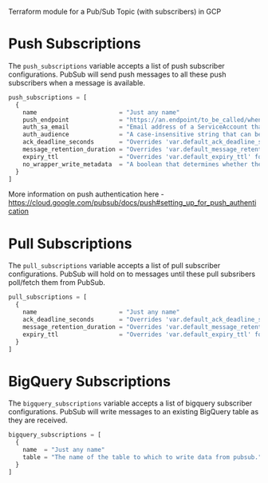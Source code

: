 Terraform module for a Pub/Sub Topic (with subscribers) in GCP

# Push Subscriptions

The `push_subscriptions` variable accepts a list of push subscriber configurations. PubSub will send push messages to all these push subscribers when a message is available.

```terraform
push_subscriptions = [
  {
    name                       = "Just any name"
    push_endpoint              = "https://an.endpoint/to_be_called/when_a_message/is_available/for_delivery"
    auth_sa_email              = "Email address of a ServiceAccount that has permission to call this endpoint"
    auth_audience              = "A case-insensitive string that can be used to validate intended audience"
    ack_deadline_seconds       = "Overrides 'var.default_ack_deadline_seconds' for this subscriber"
    message_retention_duration = "Overrides 'var.default_message_retention_duration' for this subscriber"
    expiry_ttl                 = "Overrides 'var.default_expiry_ttl' for this subscriber"
    no_wrapper_write_metadata  = "A boolean that determines whether the payload to the push endpoint is to be wrapped"
  }
]
```
More information on push authentication here - https://cloud.google.com/pubsub/docs/push#setting_up_for_push_authentication

# Pull Subscriptions

The `pull_subscriptions` variable accepts a list of pull subscriber configurations. PubSub will hold on to messages until these pull subsribers poll/fetch them from PubSub.

```terraform
pull_subscriptions = [
  {
    name                       = "Just any name"
    ack_deadline_seconds       = "Overrides 'var.default_ack_deadline_seconds' for this subscriber"
    message_retention_duration = "Overrides 'var.default_message_retention_duration' for this subscriber"
    expiry_ttl                 = "Overrides 'var.default_expiry_ttl' for this subscriber"
  }
]
```

# BigQuery Subscriptions

The `bigquery_subscriptions` variable accepts a list of bigquery subscriber configurations. PubSub will write messages to an existing BigQuery table as they are received.

```terraform
bigquery_subscriptions = [
  {
    name  = "Just any name"
    table = "The name of the table to which to write data from pubsub."
  }
]
```
